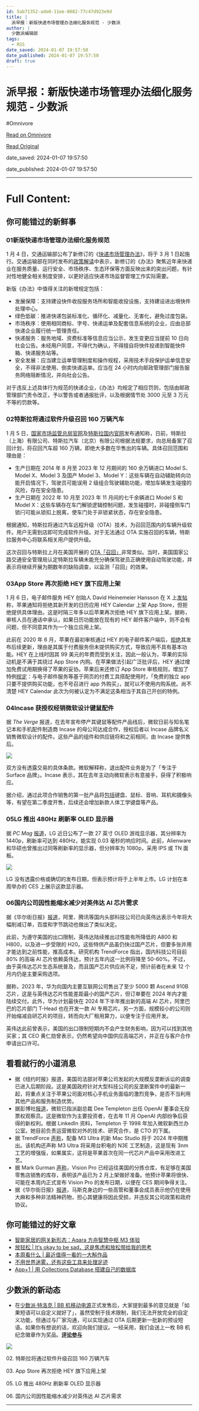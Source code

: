 ```yaml
---
id: 5ab71352-ade0-11ee-8082-77c47d923e9d
title: |
  派早报：新版快递市场管理办法细化服务规范 - 少数派
author: |
  少数派编辑部
tags:
  - RSS
date_saved: 2024-01-07 19:57:50
date_published: 2024-01-07 19:57:50
draft: true
---
```


# 派早报：新版快递市场管理办法细化服务规范 - 少数派
#Omnivore

[Read on Omnivore](https://omnivore.app/me/-18ce76141d7)

[Read Original](https://sspai.com/post/85637)

date_saved: 2024-01-07 19:57:50

date_published: 2024-01-07 19:57:50

--- 

# Full Content: 

## 你可能错过的新鲜事

### 01新版快递市场管理办法细化服务规范

1 月 4 日，交通运输部公布了新修订的《[快递市场管理办法](https://xxgk.mot.gov.cn/2020/jigou/fgs/202401/t20240104%5F3980683.html)》，将于 3 月 1 日起施行。交通运输部在同时发布的[政策解读](https://www.mot.gov.cn/2024zhengcejd/202401/t20240104%5F3980692.html)中表示，新修订的《办法》聚焦近年来快递业在服务质量、运行安全、市场秩序、生态环保等方面反映出来的突出问题，有针对性地健全相关制度安排，以更好适应快递市场监督管理工作实际需要。

新版《办法》中值得关注的新增规定包括：

* 发展保障：支持建设快件收投服务场所和智能收投设施，支持建设进出境快件处理中心。
* 绿色低碳：推进快递包装标准化、循环化、减量化、无害化，避免过度包装。
* 市场秩序：使用相同商标、字号、快递运单及配套信息系统的企业，应由总部快递企业履行统一管理责任。
* 快递服务：服务地域、资费标准等信息应当公示，发生变更应当提前 10 日向社会公告。未经用户同意，不得代为确认，不得擅自将快件投递到智能快件箱、快递服务站等。
* 安全发展：应当建立运单管理制度和操作规程，采用技术手段保护运单信息安全，不得非法使用、倒卖快递运单。应当在 24 小时内向邮政管理部门报告服务网络阻断情况，并向社会公告。

对于违反上述具体行为规范的快递企业，《办法》均规定了相应罚则，包括由邮政管理部门责令改正，予以警告或者通报批评，以及根据情节处 3000 元至 3 万元不等的罚款等。

### 02特斯拉将通过软件升级召回 160 万辆汽车

1 月 5 日，[国家市场监管总局官网](https://sspai.com/link?target=https%3A%2F%2Fwww.dpac.org.cn%2Fqczh%2Fgnzhqc%2F202401%2Ft20240105%5F110553.html)及[特斯拉国内官网](https://sspai.com/link?target=https%3A%2F%2Fwww.tesla.cn%2Fsupport%2Frecall-ota-updates-of-autosteer-controls-and-alerts)发布通知称，日前，特斯拉（上海）有限公司、特斯拉汽车（北京）有限公司根据法规要求，向总局备案了召回计划，将召回汽车超 160 万辆，即绝大多数在华售出的车辆。具体召回范围和理由是：

* 生产日期在 2014 年 8 月至 2023 年 12 月期间的 160 余万辆进口 Model S、Model X、Model 3 及国产 Model 3、Model Y：这些车辆在自动辅助转向功能开启情况下，驾驶员可能误用 2 级组合驾驶辅助功能，增加车辆发生碰撞的风险，存在安全隐患。
* 生产日期在 2022 年 10 月至 2023 年 11 月间的七千余辆进口 Model S 和 Model X：这些车辆存在车门解锁逻辑控制问题，发生碰撞时，非碰撞侧车门锁闩可能从锁扣上脱离，使车门处于非锁紧状态，存在安全隐患。

根据通知，特斯拉将通过汽车远程升级（OTA）技术，为召回范围内的车辆升级软件。用户无需到店即可完成软件升级。对于无法通过 OTA 实施召回的车辆，特斯拉服务中心将联系相关用户提供升级。

这次召回与特斯拉上月在美国开展的 [OTA「召回」](https://sspai.com/link?target=https%3A%2F%2Fstatic.nhtsa.gov%2Fodi%2Frcl%2F2023%2FRCLRPT-23V838-8276.PDF)非常类似。当时，美国国家公路交通安全管理局认定特斯拉车辆未能充分确保驾驶员正确使用自动驾驶功能，并表示将继续开展为期数年的缺陷调查，以监测「召回」的效果。

### 03App Store 再次拒绝 HEY 旗下应用上架

1 月 6 日，电子邮件服务 HEY 创始人 David Heinemeier Hansson 在 X 上[发帖](https://sspai.com/link?target=https%3A%2F%2Ftwitter.com%2Fdhh%2Fstatus%2F1743341929675493806)称，苹果通知将拒绝其新开发的日历应用 HEY Calendar 上架 App Store，但拒绝提供具体理由。这是时隔三年多以后苹果再次拒绝 HEY 旗下应用上架。据称，审核人员在通话中承认，如果日历功能放在现有的 HEY 邮件客户端中，则不会有问题，但不同意其作为一个独立应用上架。

此前在 2020 年 6 月，苹果在最初审核通过 HEY 的电子邮件客户端后，[拒绝](https://sspai.com/link?target=https%3A%2F%2Fwww.hey.com%2Fapple%2F)其发布后续更新，理由是其属于付费服务但未提供购买方式，导致应用不具有基本功能。HEY 在上线时因其 99 美元的年费而受到关注，因此一般认为，苹果的实际动机是不满于其绕过 App Store 内购。在苹果做法引起广泛批评后，HEY 通过增加免费试用期换得了苹果的妥协。苹果后来还修订 App Store 审核规则，增加了特例[规定](https://developer.apple.com/cn/app-store/review/guidelines/#free-stand-alone-apps)：与电子邮件服务等基于网页的付费工具搭配使用时，「免费的独立 app 只要不提供购买功能，也不号召进行 app 外购买」，就可以不使用内购系统。尚不清楚 HEY Calendar 此次为何被认定为不满足这条相当于其自己开创的特例。

### 04Incase 获授权经销微软设计键鼠配件

据 _The Verge_ 报道，在去年宣布停产其键鼠等配件产品线后，微软日前与知名笔记本和手机配件制造商 Incase 的母公司达成合作，授权后者以 Incase 品牌名义销售微软设计的配件。这些产品的组件和供应链将和之前相同，由 Incase 提供售后。

![](https://proxy-prod.omnivore-image-cache.app/0x0,sZ7RnsrLksJExjKCLEDzM944UCRYsr5afZAFhKUwDGz0/https://cdn.sspai.com/2024/01/08/9d5eb15f832f1a43b92cb971b4f93b8c.png)

双方没有透露交易的具体条款。微软解释称，退出配件业务是为了「专注于 Surface 品牌」。Incase 表示，其在去年主动向微软表示有意接手，获得了积极响应。

据介绍，通过此项合作销售的第一批产品将[包括](https://sspai.com/link?target=https%3A%2F%2Fwww.incase.com%2Fpages%2Fincase-designed-by-microsoft)键盘、鼠标、音响、耳机和摄像头等，有望在第二季度开售，后续还会增加新款人体工学键盘等产品。

### 05LG 推出 480Hz 刷新率 OLED 显示器

据 _PC Mag_ [报道](https://sspai.com/link?target=https%3A%2F%2Fwww.pcmag.com%2Fnews%2Fces-2024-lg-develops-oled-monitor-that-can-hit-480hz-refresh-rate)，LG 近日公布了一款 27 英寸 OLED 游戏显示器，其分辨率为 1440p，刷新率可达到 480Hz，能实现 0.03 毫秒的响应时间。此前，Alienware 和华硕也曾推出过同等刷新率的显示器，但分辨率为 1080p，采用 IPS 或 TN 面板。

![](https://proxy-prod.omnivore-image-cache.app/0x0,sSdNBZR8ZxIFbKi-dgeXeFZbbSlNzkZ2-Im6c-proaBs/https://cdn.sspai.com/2024/01/08/4318e07ccbdec4d3c4ff87a3d26df419.png)

LG 没有透露价格或确切​​的发布日期，但表示预计将于上半年上市。LG 计划在本周举办的 CES 上展示这款显示器。

### 06国内公司因性能缩水减少对英伟达 AI 芯片需求

据《华尔街日报》[报道](https://sspai.com/link?target=https%3A%2F%2Fwww.wsj.com%2Fworld%2Frussia%2Fheres-how-the-russian-and-ukrainian-war-efforts-compare-in-10-charts-1cf9a74f)，阿里、腾讯等国内头部科技公司已向英伟达表示今年将大幅削减订单，百度和字节跳动也做出了类似决定。

此前，为遵守美国的出口限制，英伟达陆续推出过性能有所降低的 A800 和 H800，以及进一步受限的 H20。这些特供产品虽仍快过国产芯片，但要多张并用才能达到之前性能，推高成本。研究机构 TrendForce 指出，国内科技公司目前 80% 的高端 AI 芯片依赖英伟达，预计五年内这一比例将降至 50-60%。不过，由于英伟达芯片生态系统普及，而且国产芯片供应尚不足，预计前者在未来 12 个月内仍是主要采购选项。

据称，2023 年，华为向国内主要互联网公司售出了至少 5000 颗 Ascend 910B 芯片，这是与英伟达芯片性能差距最小的国产芯片，但订单要在 2024 年内才能陆续交付。此外，华为计划最快在 2024 年下半年推出新的高端 AI 芯片，阿里巴巴的芯片部门 T-Head 也在开发一款 AI 专用芯片。另一方面，规模较小的公司则开始缩减自研芯片的项目，转而向大厂租用算力，以便专注于应用开发。

英伟达此前曾表示，美国的出口限制短期内不会产生财务影响，因为可以找到其他买家；其 CEO 黄仁勋曾表示，仍然希望向中国供应高端芯片，并正在与客户合作申请出口许可。

## 看看就行的小道消息

* 据《纽约时报》报道，美国司法部对苹果公司发起的大规模反垄断诉讼的调查已进入后期阶段。这是美国政府针对大型科技公司的反垄断案件中的最新一起，将重点关注于苹果公司面对核心手机业务面临的激烈竞争，是否不当利用其他产品和服务制造优势。
* 据彭博社[报道](https://sspai.com/link?target=https%3A%2F%2Fwww.bloomberg.com%2Fnews%2Farticles%2F2024-01-05%2Fmicrosoft-picks-dee-templeton-as-openai-board-observer)，微软已指派副总裁 Dee Templeton 出任 OpenAI 董事会无投票权观察员。这是微软作为主要投资者，在去年 11 月 OpenAI 内部纷争后获得的新权利。根据 LinkedIn 资料，Templeton 于 1998 年加入微软新西兰办公室。她目前负责运营微软对外的技术、研究合作，是 CTO 的下属。
* 据 TrendForce [声称](https://sspai.com/link?target=https%3A%2F%2Fwww.trendforce.com%2Fnews%2F2024%2F01%2F04%2Fnews-tsmc-reportedly-attracts-influx-of-3nm-customers-predicts-production-capacity-utilization-to-surge-to-80-by-year-end%2F)，配备 M3 Ultra 的新 Mac Studio 将于 2024 年中期推出。该机构还声称 M3 Ultra 将采用台积电的 N3E 工艺制造，这是现有 3nm 工艺的增强版，如果属实，这将是苹果首次在同一代芯片产品中采用改进工艺。
* 据 Mark Gurman [声称](https://sspai.com/link?target=https%3A%2F%2Fwww.bloomberg.com%2Fnews%2Fnewsletters%2F2024-01-07%2Fapple-2024-plans-challenges-gen-ai-vision-pro-china-sales-app-store-changes-lr3k9p8p)，Vision Pro 已经运往美国的分拣仓库，有足够在美国零售店销售的库存，表明该产品已为 2 月上架做好准备。他预计苹果将很快、可能在本周内正式宣布 Vision Pro 的发布日期，以便在 CES 期间争得关注。
* 据《华尔街日报》[报道](https://sspai.com/link?target=https%3A%2F%2Fwww.wsj.com%2Fbusiness%2Felon-musk-illegal-drugs-e826a9e1)，马斯克身边的一些高管和董事会成员表示他仍在使用大麻和多种非法精神药物，担心其健康将因此受损，并违反其公司政策和政府协议。

## 你可能错过的好文章

* [智能家居的网关新形态：Aqara 方舟智慧中枢 M3 体验](https://sspai.com/post/85621)
* [放轻松 | It‘s okay to be sad，这是焦虑和放松带给我的思考](https://sspai.com/post/85499)
* [本周看什么 | 最近值得一看的一大斛作品](https://sspai.com/post/85594)
* [不用世界迷雾，还有这些工具来处理足迹](https://sspai.com/post/85505)
* [App+1 | 用 Collections Database 搭建自己的数据库](https://sspai.com/post/85464)

## 少数派的新动态

* 在[少数派·特洛克 | BB 机移动电源](https://sspai.com/page/beeper-power)正式发售后，大家提到最多的意见就是「如果短语可以自定义就好了」，虽然受制于技术限制，我们无法开放完全的自定义功能，但通过与厂家沟通，可以实现通过 OTA 后期更新一批新的预设短语。如果你有想说的话，欢迎向我们提议。一经采用，我们会送上一枚 BB 机纪念徽章作为奖品。[**评论参与**](https://sspai.com/post/85545)

![](https://proxy-prod.omnivore-image-cache.app/0x0,sdWvFM7Xg2JxVhDWvvYn0T1WDrdnL5R7SHgkFxnYWzwE/https://cdn.sspai.com/2024/01/05/a66a1d685147e193d94901d0af609dc3.png)

02\. 特斯拉将通过软件升级召回 160 万辆汽车

03\. App Store 再次拒绝 HEY 旗下应用上架

05\. LG 推出 480Hz 刷新率 OLED 显示器

06\. 国内公司因性能缩水减少对英伟达 AI 芯片需求

---


